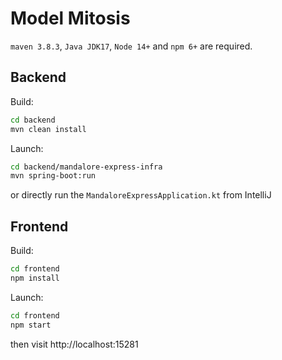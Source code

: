 # Model Mitosis

`maven 3.8.3`, `Java JDK17`, `Node 14+` and `npm 6+` are required.

## Backend

Build:
```bash
cd backend
mvn clean install
```

Launch:
```bash
cd backend/mandalore-express-infra
mvn spring-boot:run
```
or directly run the `MandaloreExpressApplication.kt` from IntelliJ

## Frontend

Build:
```bash
cd frontend
npm install
```

Launch:
```bash
cd frontend
npm start
```

then visit http://localhost:15281
